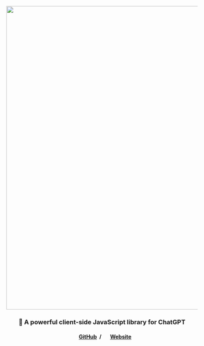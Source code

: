 <div align="center">
<br />

<a href="https://chatgpt.js.org">
    <picture>
        <source type="image/png" media="(prefers-color-scheme: dark)" srcset="https://media.chatgptjs.org/images/logos/chatgpt.js/with-reflection/darkmode.png?bc68d0c">
        <img width=800 src="https://media.chatgptjs.org/images/logos/chatgpt.js/with-reflection/lightmode.png?bc68d0c">
    </picture>
</a>

### 🤖 A powerful client-side JavaScript library for ChatGPT

<h4>
    <picture>
        <source type="image/png" media="(prefers-color-scheme: dark)" srcset="https://cdn.jsdelivr.net/gh/chatgptjs/.github@ddfd030/images/icons/github/white.png">
        <img width=13 src="https://cdn.jsdelivr.net/gh/chatgptjs/.github@a4633b1/images/icons/github/black.png">
    </picture>
    <a href="https://github.com/KudoAI/chatgpt.js">GitHub</a>
    &nbsp;/&nbsp;
    <picture>
        <source type="image/png" media="(prefers-color-scheme: dark)" srcset="https://cdn.jsdelivr.net/gh/chatgptjs/.github@ddfd030/images/icons/wire-globe/white/icon32.png">
        <img width=13 src="https://cdn.jsdelivr.net/gh/chatgptjs/.github@a4633b1/images/icons/wire-globe/black/icon32.png">
    </picture>
    <a href="https://chatgpt.js.org">Website</a>
</h4>

</div>
